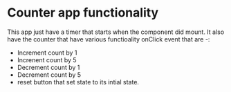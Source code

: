 # Counter app functionality 

This app just have a timer that starts when the component did mount. It also have the counter that have various functioality onClick event that are -:
- Increment count by 1
- Increnent count by 5
- Decrement count by 1
- Decrement count by 5
- reset button that set state to its intial state.

